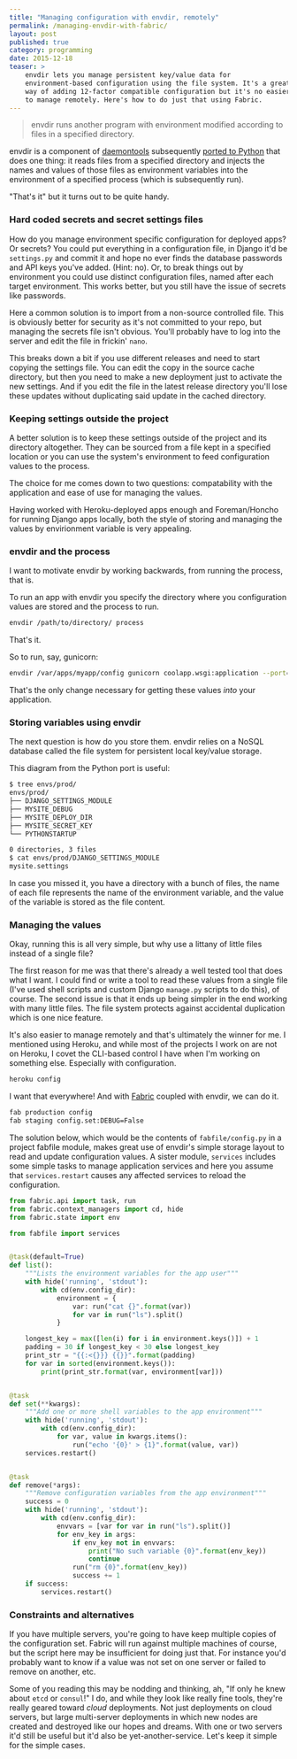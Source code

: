 ```yaml
---
title: "Managing configuration with envdir, remotely"
permalink: /managing-envdir-with-fabric/
layout: post
published: true
category: programming
date: 2015-12-18
teaser: >
    envdir lets you manage persistent key/value data for
    environment-based configuration using the file system. It's a great
    way of adding 12-factor compatible configuration but it's no easier
    to manage remotely. Here's how to do just that using Fabric.
---
```


> envdir runs another program with environment modified according to
> files in a specified directory.

envdir is a component of
[daemontools](http://cr.yp.to/daemontools/envdir.html) subsequently
[ported to Python](https://github.com/jezdez/envdir)
that does one thing: it reads files from a specified directory and
injects the names and values of those files as environment variables
into the environment of a specified process (which is subsequently run).

"That's it" but it turns out to be quite handy.

### Hard coded secrets and secret settings files

How do you manage environment specific configuration for deployed apps?
Or secrets? You could put everything in a configuration file, in Django
it'd be `settings.py` and commit it and hope no ever finds the database
passwords and API keys you've added. (Hint: no). Or, to break things out
by environment you could use distinct configuration files, named after
each target environment. This works better, but you still have the issue
of secrets like passwords.

Here a common solution is to import from a non-source controlled file.
This is obviously better for security as it's not committed to your
repo, but managing the secrets file isn't obvious. You'll probably have
to log into the server and edit the file in frickin' `nano`.

This breaks down a bit if you use different releases and need to start
copying the settings file. You can edit the copy in the source cache
directory, but then you need to make a new deployment just to activate
the new settings. And if you edit the file in the latest release
directory you'll lose these updates without duplicating said update in
the cached directory.

### Keeping settings outside the project

A better solution is to keep these settings outside of the project and
its directory altogether. They can be sourced from a file kept in a
specified location or you can use the system's environment to feed
configuration values to the process.

The choice for me comes down to two questions: compatability with the
application and ease of use for managing the values.

Having worked with Heroku-deployed apps enough and Foreman/Honcho for
running Django apps locally, both the style of storing and managing the
values by envirionment variable is very appealing.

### envdir and the process

I want to motivate envdir by working backwards, from running the
process, that is.

To run an app with envdir you specify the directory where you
configuration values are stored and the process to run.

```bash
envdir /path/to/directory/ process
```

That's it.

So to run, say, gunicorn:

```bash
envdir /var/apps/myapp/config gunicorn coolapp.wsgi:application --port=5000
```

That's the only change necessary for getting these values *into* your
application.

### Storing variables using envdir

The next question is how do you store them. envdir relies on a
NoSQL database called the file system for persistent local key/value
storage.

This diagram from the Python port is useful:

```bash
$ tree envs/prod/
envs/prod/
├── DJANGO_SETTINGS_MODULE
├── MYSITE_DEBUG
├── MYSITE_DEPLOY_DIR
├── MYSITE_SECRET_KEY
└── PYTHONSTARTUP

0 directories, 3 files
$ cat envs/prod/DJANGO_SETTINGS_MODULE
mysite.settings
```

In case you missed it, you have a directory with a bunch of files, the
name of each file represents the name of the environment variable, and
the value of the variable is stored as the file content.

### Managing the values

Okay, running this is all very simple, but why use a littany of little
files instead of a single file?

The first reason for me was that there's already a well tested tool that
does what I want. I could find or write a tool to read these values from
a single file (I've used shell scripts and custom Django `manage.py`
scripts to do this), of course. The second issue is that it ends up
being simpler in the end working with many little files. The file system
protects against accidental duplication which is one nice feature.

It's also easier to manage remotely and that's ultimately the winner for
me. I mentioned using Heroku, and while most of the projects I work on
are not on Heroku, I covet the CLI-based control I have when I'm working
on something else. Especially with configuration.

```bash
heroku config
```

I want that everywhere! And with [Fabric](https://www.fabfile.org)
coupled with envdir, we can do it.

```bash
fab production config
fab staging config.set:DEBUG=False
```

The solution below, which would be the contents of `fabfile/config.py`
in a project fabfile module, makes great use of envdir's simple storage
layout to read and update configuration values. A sister module,
`services` includes some simple tasks to manage application services and
here you assume that `services.restart` causes any affected services to
reload the configuration.

```python
from fabric.api import task, run
from fabric.context_managers import cd, hide
from fabric.state import env

from fabfile import services


@task(default=True)
def list():
    """Lists the environment variables for the app user"""
    with hide('running', 'stdout'):
        with cd(env.config_dir):
            environment = {
                var: run("cat {}".format(var))
                for var in run("ls").split()
            }

    longest_key = max([len(i) for i in environment.keys()]) + 1
    padding = 30 if longest_key < 30 else longest_key
    print_str = "{{:<{}}} {{}}".format(padding)
    for var in sorted(environment.keys()):
        print(print_str.format(var, environment[var]))


@task
def set(**kwargs):
    """Add one or more shell variables to the app environment"""
    with hide('running', 'stdout'):
        with cd(env.config_dir):
            for var, value in kwargs.items():
                run("echo '{0}' > {1}".format(value, var))
    services.restart()


@task
def remove(*args):
    """Remove configuration variables from the app environment"""
    success = 0
    with hide('running', 'stdout'):
        with cd(env.config_dir):
            envvars = [var for var in run("ls").split()]
            for env_key in args:
                if env_key not in envvars:
                    print("No such variable {0}".format(env_key))
                    continue
                run("rm {0}".format(env_key))
                success += 1
    if success:
        services.restart()
```

### Constraints and alternatives

If you have multiple servers, you're going to have keep multiple copies
of the configuration set. Fabric will run against multiple machines of
course, but the script here may be insufficient for doing just that. For
instance you'd probably want to know if a value was not set on one
server or failed to remove on another, etc.

Some of you reading this may be nodding and thinking, ah, "If only he
knew about `etcd` or `consul`!" I do, and while they look like really
fine tools, they're really geared toward *cloud* deployments. Not
just deployments on cloud servers, but large multi-server deployments in
which new nodes are created and destroyed like our hopes and dreams.
With one or two servers it'd still be useful but it'd also be
yet-another-service. Let's keep it simple for the simple cases.
